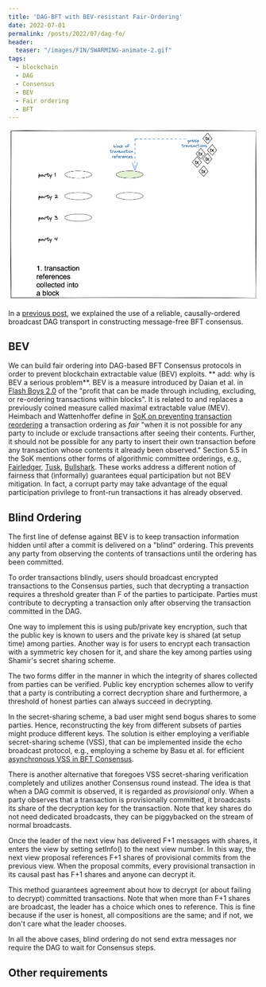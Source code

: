```yaml
---
title: 'DAG-BFT with BEV-resistant Fair-Ordering'
date: 2022-07-01
permalink: /posts/2022/07/dag-fo/
header: 
  teaser: "/images/FIN/SWARMING-animate-2.gif"
tags:
  - blockchain
  - DAG
  - Consensus
  - BEV
  - Fair ordering
  - BFT
---
```


<img src="/images/FIN/SWARMING-animate-2.gif" />

In a [previous post](..), we explained the use of a reliable, causally-ordered broadcast DAG transport 
in constructing message-free BFT consensus.

## BEV

We can build fair ordering into DAG-based BFT Consensus protocols
in order to prevent blockchain extractable value (BEV) exploits.
** add: why is BEV a serious problem**.
BEV is a measure introduced by Daian et al. in
[Flash Boys 2.0](https://ieeexplore.ieee.org/document/9152675)
of the "profit that can be made through including, excluding, or re-ordering transactions within blocks". 
It is related to and replaces a previously coined measure called maximal extractable value (MEV).
Heimbach and Wattenhoffer define 
in [SoK on preventing transaction reordering](https://arxiv.org/pdf/2203.11520.pdf)
a transaction ordering as _fair_ "when it is not possible
for any party to include or exclude transactions after seeing their
contents. Further, it should not be possible for any party to insert
their own transaction before any transaction whose contents it
already been observed." 
Section 5.5 in the SoK mentions other forms of algorithmic committee orderings, e.g., 
[Fairledger](),
[Tusk](),
[Bullshark](). 
These works address a different notion of fairness that (informally) guarantees equal participation but not BEV mitigation. 
In fact, a corrupt party may take advantage of the equal participation privilege to front-run transactions it has already observed.

## Blind Ordering

The first line of defense against BEV is
to keep transaction information hidden until after a commit is delivered on a "blind" ordering. 
This prevents any party from observing the contents of transactions until the ordering has been committed.

To order transactions blindly, 
users should broadcast encrypted transactions to the Consensus parties, 
such that decrypting a transaction requires a threshold greater than F of the parties to participate. 
Parties must contribute to decrypting a transaction only after observing the transaction committed in the DAG.

One way to implement this is using pub/private key encryption, 
such that the public key is known to users and the private key is shared (at setup time) among parties.
Another way is for users to encrypt each transaction with a symmetric key chosen for it, 
and share the key among parties using Shamir's secret sharing scheme.

The two forms differ in the manner in which the integrity of shares collected from parties can be verified.
Public key encryption schemes allow to verify that a party is contributing a correct decryption share and furthermore, 
a threshold of honest parties can always succeed in decrypting. 

In the secret-sharing scheme,
a bad user might send bogus shares to some parties.
Hence, reconstructing the key from different subsets of parties might produce different keys. 
The solution is either employing a verifiable secret-sharing scheme (VSS),
that can be implemented inside the echo broadcast protocol, e.g., 
employing a scheme by Basu et al. for efficient
[asynchronous VSS in BFT Consensus](https://dahliamalkhi.github.io/files/T3P-CCS19.pdf).

There is another alternative that foregoes VSS secret-sharing verification completely and utilizes another Consensus round instead. 
The idea is that when a DAG commit is observed, it is regarded as _provisional_ only. 
When a party observes that a transaction is provisionally committed, it broadcasts
its share of the decryption key for the transaction.
Note that key shares do not need dedicated broadcasts, they can be piggybacked on the stream of normal broadcasts. 

Once the leader of the next view has delivered F+1 messages with shares, it
enters the view by setting setInfo() to the next view number.
In this way, the next view proposal references F+1 shares of provisional commits from the previous view.
When the proposal commits,
every provisional transaction in its causal past has F+1 shares and
anyone can decrypt it.

This method guarantees agreement about how to decrypt (or about failing to decrypt) committed transactions.
Note that when more than F+1 shares are broadcast, the leader has a choice which ones to reference. 
This is fine because if the user is honest, all compositions are the same; and if not, we don't care what the leader chooses.

In all the above cases, blind ordering do not send extra messages nor require the DAG to wait for Consensus steps. 

## Other requirements
